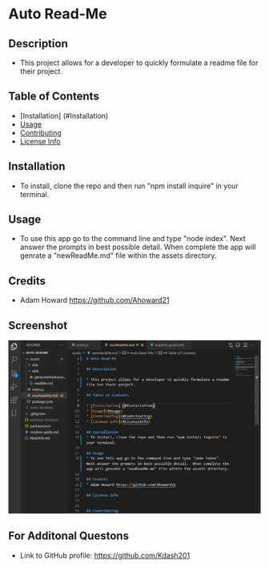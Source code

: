 # Auto Read-Me

## Description

* This project allows for a developer to quickly formulate a readme file for their project.

## Table of Contents

* [Installation] (#Installation)
* [Usage](#Usage)
* [Contributing](#Contributing)
* [License Info](#LicenseInfo)

## Installation
* To install, clone the repo and then run "npm install inquire" in your terminal.

## Usage
* To use this app go to the command line and type "node index".  Next answer the prompts in best possible detail.  When complete the app will genrate a "newReadMe.md" file within the assets directory.

## Credits
* Adam Howard https://github.com/Ahoward21

## Screenshot
![picture of auto readme app](assets\images\Auto-ReadMe.png)

## For Additonal Questons

* Link to GitHub profile: https://github.com/Kdash201